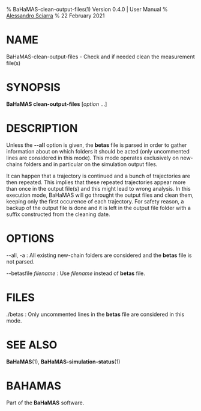 % BaHaMAS-clean-output-files(1) Version 0.4.0 | User Manual
% [Alessandro Sciarra](sciarra@itp.uni-frankfurt.de)
% 22 February 2021

# NAME

BaHaMAS-clean-output-files - Check and if needed clean the measurement file(s)

# SYNOPSIS

**BaHaMAS clean-output-files** [*option* ...]

# DESCRIPTION

Unless the **\--all** option is given, the **betas** file is parsed in order to gather information about on which folders it should be acted (only uncommented lines are considered in this mode).
This mode operates exclusively on new-chains folders and in particular on the simulation output files.

It can happen that a trajectory is continued and a bunch of trajectories are then repeated.
This implies that these repeated trajectories appear more than once in the output file(s) and this might lead to wrong analysis.
In this execution mode, BaHaMAS will go throught the output files and clean them, keeping only the first occurence of each trajectory.
For safety reason, a backup of the output file is done and it is left in the output file folder with a suffix constructed from the cleaning date.

# OPTIONS

\--all, \-a
:   All existing new-chain folders are considered and the **betas** file is not parsed.

\--betasfile *filename*
:   Use *filename* instead of **betas** file.

# FILES

./betas
:   Only uncommented lines in the **betas** file are considered in this mode.

# SEE ALSO

**BaHaMAS**(1), **BaHaMAS-simulation-status**(1)

# BAHAMAS

Part of the **BaHaMAS** software.
